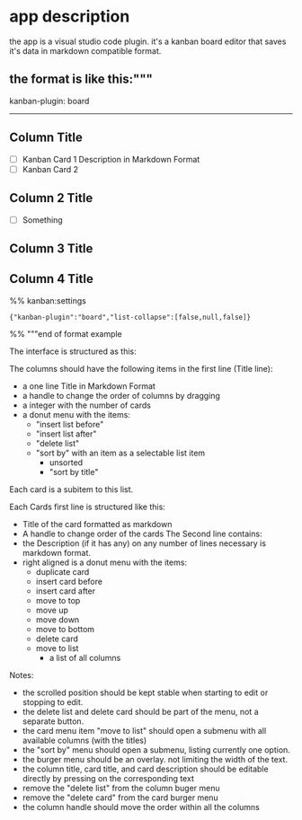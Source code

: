 # app description

the app is a visual studio code plugin. it's a kanban board editor that saves it's data in markdown compatible format.

the format is like this:"""
---

kanban-plugin: board

---

## Column Title

- [ ] Kanban Card 1
  Description
  in Markdown Format
- [ ] Kanban Card 2

## Column 2 Title

- [ ] Something

## Column 3 Title

## Column 4 Title

%% kanban:settings
```
{"kanban-plugin":"board","list-collapse":[false,null,false]}
```
%%
"""end of format example

The interface is structured as this:

The columns should have the following items in the first line (Title line):
- a one line Title in Markdown Format
- a handle to change the order of columns by dragging
- a integer with the number of cards 
- a donut menu with the items:
    - "insert list before"
    - "insert list after"
    - "delete list"
    - "sort by" with an item as a selectable list item 
        - unsorted
        - "sort by title"

Each card is a subitem to this list. 

Each Cards first line is structured like this:
- Title of the card formatted as markdown
- A handle to change order of the cards
The Second line contains:
- the Description (if it has any) on any number of lines necessary is markdown format.
- right aligned is a donut menu with the items:
    - duplicate card
    - insert card before
    - insert card after
    - move to top
    - move up
    - move down
    - move to bottom
    - delete card
    - move to list
        - a list of all columns

Notes:
- the scrolled position should be kept stable when starting to edit or stopping to edit.
- the delete list and delete card should be part of the menu, not a separate button. 
- the card menu item "move to list" should open a submenu with all available columns (with the titles)
- the "sort by" menu should open a submenu, listing currently one option.
- the burger menu should be an overlay. not limiting the width of the text. 
- the column title, card title, and card description should be editable directly by pressing on the corresponding text
- remove the "delete list" from the column buger menu
- remove the "delete card" from the card burger menu
- the column handle should move the order within all the columns